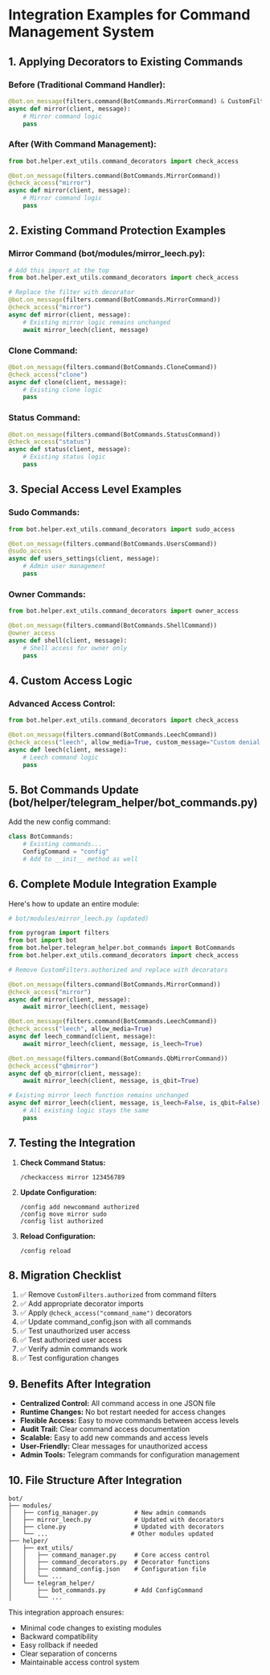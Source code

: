 # Integration Examples for Command Management System

## 1. Applying Decorators to Existing Commands

### Before (Traditional Command Handler):
```python
@bot.on_message(filters.command(BotCommands.MirrorCommand) & CustomFilters.authorized)
async def mirror(client, message):
    # Mirror command logic
    pass
```

### After (With Command Management):
```python
from bot.helper.ext_utils.command_decorators import check_access

@bot.on_message(filters.command(BotCommands.MirrorCommand))
@check_access("mirror")
async def mirror(client, message):
    # Mirror command logic
    pass
```

## 2. Existing Command Protection Examples

### Mirror Command (bot/modules/mirror_leech.py):
```python
# Add this import at the top
from bot.helper.ext_utils.command_decorators import check_access

# Replace the filter with decorator
@bot.on_message(filters.command(BotCommands.MirrorCommand))
@check_access("mirror")
async def mirror(client, message):
    # Existing mirror logic remains unchanged
    await mirror_leech(client, message)
```

### Clone Command:
```python
@bot.on_message(filters.command(BotCommands.CloneCommand))
@check_access("clone") 
async def clone(client, message):
    # Existing clone logic
    pass
```

### Status Command:
```python
@bot.on_message(filters.command(BotCommands.StatusCommand))
@check_access("status")
async def status(client, message):
    # Existing status logic
    pass
```

## 3. Special Access Level Examples

### Sudo Commands:
```python
from bot.helper.ext_utils.command_decorators import sudo_access

@bot.on_message(filters.command(BotCommands.UsersCommand))
@sudo_access
async def users_settings(client, message):
    # Admin user management
    pass
```

### Owner Commands:
```python
from bot.helper.ext_utils.command_decorators import owner_access

@bot.on_message(filters.command(BotCommands.ShellCommand))
@owner_access
async def shell(client, message):
    # Shell access for owner only
    pass
```

## 4. Custom Access Logic

### Advanced Access Control:
```python
from bot.helper.ext_utils.command_decorators import check_access

@bot.on_message(filters.command(BotCommands.LeechCommand))
@check_access("leech", allow_media=True, custom_message="Custom denial message")
async def leech(client, message):
    # Leech command logic
    pass
```

## 5. Bot Commands Update (bot/helper/telegram_helper/bot_commands.py)

Add the new config command:
```python
class BotCommands:
    # Existing commands...
    ConfigCommand = "config"
    # Add to __init__ method as well
```

## 6. Complete Module Integration Example

Here's how to update an entire module:

```python
# bot/modules/mirror_leech.py (updated)

from pyrogram import filters
from bot import bot
from bot.helper.telegram_helper.bot_commands import BotCommands
from bot.helper.ext_utils.command_decorators import check_access

# Remove CustomFilters.authorized and replace with decorators

@bot.on_message(filters.command(BotCommands.MirrorCommand))
@check_access("mirror")
async def mirror(client, message):
    await mirror_leech(client, message)

@bot.on_message(filters.command(BotCommands.LeechCommand))
@check_access("leech", allow_media=True)
async def leech_command(client, message):
    await mirror_leech(client, message, is_leech=True)

@bot.on_message(filters.command(BotCommands.QbMirrorCommand))
@check_access("qbmirror")
async def qb_mirror(client, message):
    await mirror_leech(client, message, is_qbit=True)

# Existing mirror_leech function remains unchanged
async def mirror_leech(client, message, is_leech=False, is_qbit=False):
    # All existing logic stays the same
    pass
```

## 7. Testing the Integration

1. **Check Command Status:**
   ```
   /checkaccess mirror 123456789
   ```

2. **Update Configuration:**
   ```
   /config add newcommand authorized
   /config move mirror sudo
   /config list authorized
   ```

3. **Reload Configuration:**
   ```
   /config reload
   ```

## 8. Migration Checklist

1. ✅ Remove `CustomFilters.authorized` from command filters
2. ✅ Add appropriate decorator imports
3. ✅ Apply `@check_access("command_name")` decorators
4. ✅ Update command_config.json with all commands
5. ✅ Test unauthorized user access
6. ✅ Test authorized user access
7. ✅ Verify admin commands work
8. ✅ Test configuration changes

## 9. Benefits After Integration

- **Centralized Control:** All command access in one JSON file
- **Runtime Changes:** No bot restart needed for access changes
- **Flexible Access:** Easy to move commands between access levels
- **Audit Trail:** Clear command access documentation
- **Scalable:** Easy to add new commands and access levels
- **User-Friendly:** Clear messages for unauthorized access
- **Admin Tools:** Telegram commands for configuration management

## 10. File Structure After Integration

```
bot/
├── modules/
│   ├── config_manager.py          # New admin commands
│   ├── mirror_leech.py            # Updated with decorators
│   ├── clone.py                   # Updated with decorators
│   └── ...                       # Other modules updated
├── helper/
│   ├── ext_utils/
│   │   ├── command_manager.py     # Core access control
│   │   ├── command_decorators.py  # Decorator functions
│   │   ├── command_config.json    # Configuration file
│   │   └── ...
│   └── telegram_helper/
│       ├── bot_commands.py        # Add ConfigCommand
│       └── ...
```

This integration approach ensures:
- Minimal code changes to existing modules
- Backward compatibility
- Easy rollback if needed
- Clear separation of concerns
- Maintainable access control system